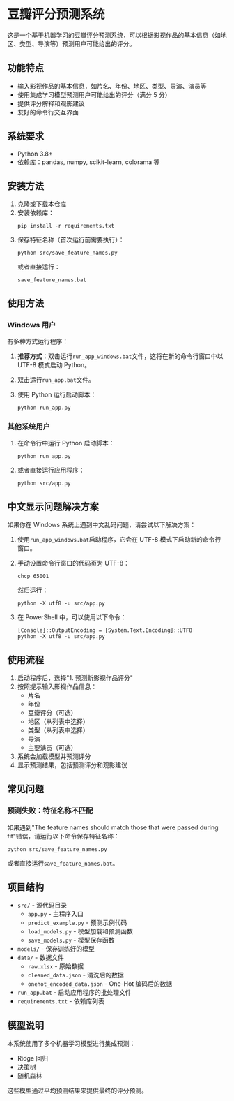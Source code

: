 # 豆瓣评分预测系统

这是一个基于机器学习的豆瓣评分预测系统，可以根据影视作品的基本信息（如地区、类型、导演等）预测用户可能给出的评分。

## 功能特点

- 输入影视作品的基本信息，如片名、年份、地区、类型、导演、演员等
- 使用集成学习模型预测用户可能给出的评分（满分 5 分）
- 提供评分解释和观影建议
- 友好的命令行交互界面

## 系统要求

- Python 3.8+
- 依赖库：pandas, numpy, scikit-learn, colorama 等

## 安装方法

1. 克隆或下载本仓库
2. 安装依赖库：
   ```
   pip install -r requirements.txt
   ```
3. 保存特征名称（首次运行前需要执行）：
   ```
   python src/save_feature_names.py
   ```
   或者直接运行：
   ```
   save_feature_names.bat
   ```

## 使用方法

### Windows 用户

有多种方式运行程序：

1. **推荐方式**：双击运行`run_app_windows.bat`文件，这将在新的命令行窗口中以 UTF-8 模式启动 Python。

2. 双击运行`run_app.bat`文件。

3. 使用 Python 运行启动脚本：
   ```
   python run_app.py
   ```

### 其他系统用户

1. 在命令行中运行 Python 启动脚本：

   ```
   python run_app.py
   ```

2. 或者直接运行应用程序：
   ```
   python src/app.py
   ```

## 中文显示问题解决方案

如果你在 Windows 系统上遇到中文乱码问题，请尝试以下解决方案：

1. 使用`run_app_windows.bat`启动程序，它会在 UTF-8 模式下启动新的命令行窗口。

2. 手动设置命令行窗口的代码页为 UTF-8：

   ```
   chcp 65001
   ```

   然后运行：

   ```
   python -X utf8 -u src/app.py
   ```

3. 在 PowerShell 中，可以使用以下命令：
   ```
   [Console]::OutputEncoding = [System.Text.Encoding]::UTF8
   python -X utf8 -u src/app.py
   ```

## 使用流程

1. 启动程序后，选择"1. 预测新影视作品评分"
2. 按照提示输入影视作品信息：
   - 片名
   - 年份
   - 豆瓣评分（可选）
   - 地区（从列表中选择）
   - 类型（从列表中选择）
   - 导演
   - 主要演员（可选）
3. 系统会加载模型并预测评分
4. 显示预测结果，包括预测评分和观影建议

## 常见问题

### 预测失败：特征名称不匹配

如果遇到"The feature names should match those that were passed during fit"错误，请运行以下命令保存特征名称：

```
python src/save_feature_names.py
```

或者直接运行`save_feature_names.bat`。

## 项目结构

- `src/` - 源代码目录
  - `app.py` - 主程序入口
  - `predict_example.py` - 预测示例代码
  - `load_models.py` - 模型加载和预测函数
  - `save_models.py` - 模型保存函数
- `models/` - 保存训练好的模型
- `data/` - 数据文件
  - `raw.xlsx` - 原始数据
  - `cleaned_data.json` - 清洗后的数据
  - `onehot_encoded_data.json` - One-Hot 编码后的数据
- `run_app.bat` - 启动应用程序的批处理文件
- `requirements.txt` - 依赖库列表

## 模型说明

本系统使用了多个机器学习模型进行集成预测：

- Ridge 回归
- 决策树
- 随机森林

这些模型通过平均预测结果来提供最终的评分预测。
